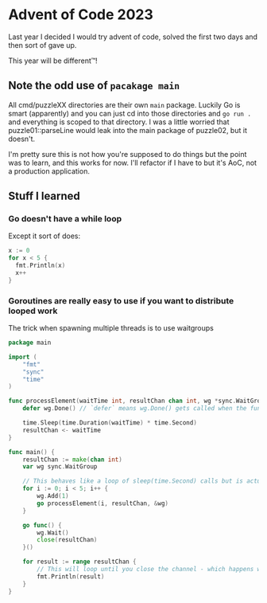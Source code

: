 # Advent of Code 2023

Last year I decided I would try advent of code, solved the first two days and then sort of gave up.

This year will be different™️!

## Note the odd use of `pacakage main`

All cmd/puzzleXX directories are their own `main` package. Luckily Go is smart (apparently) and you can just cd into those directories and `go run .` and everything is scoped to that directory. I was a little worried that puzzle01::parseLine would leak into the main package of puzzle02, but it doesn't.

I'm pretty sure this is not how you're supposed to do things but the point was to learn, and this works for now. I'll refactor if I have to but it's AoC, not a production application.

## Stuff I learned

### Go doesn't have a while loop

Except it sort of does:
```go
x := 0
for x < 5 {
  fmt.Println(x)
  x++
}
```

### Goroutines are really easy to use if you want to distribute looped work
The trick when spawning multiple threads is to use waitgroups 

```go
package main

import (
	"fmt"
	"sync"
	"time"
)

func processElement(waitTime int, resultChan chan int, wg *sync.WaitGroup) {
	defer wg.Done() // `defer` means wg.Done() gets called when the function exits

	time.Sleep(time.Duration(waitTime) * time.Second)
	resultChan <- waitTime
}

func main() {
	resultChan := make(chan int)
	var wg sync.WaitGroup

	// This behaves like a loop of sleep(time.Second) calls but is actually parallel
	for i := 0; i < 5; i++ {
		wg.Add(1)
		go processElement(i, resultChan, &wg)
	}

	go func() {
		wg.Wait()
		close(resultChan)
	}()

	for result := range resultChan {
		// This will loop until you close the channel - which happens when the wg is done
		fmt.Println(result)
	}
}
```
